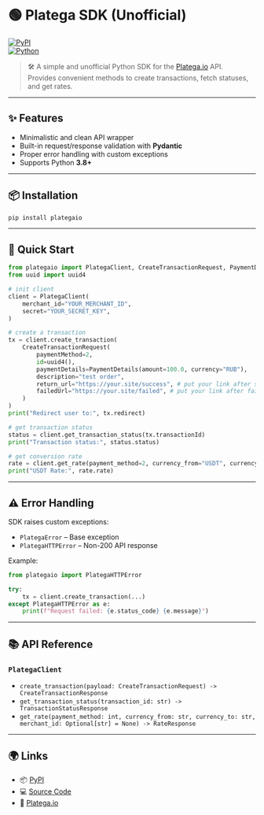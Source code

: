 # 🟢 Platega SDK (Unofficial)

[![PyPI](https://img.shields.io/pypi/v/plategaio.svg)](https://pypi.org/project/plategaio/)  
[![Python](https://img.shields.io/pypi/pyversions/plategaio.svg)](https://pypi.org/project/plategaio/)  

> 🛠️ A simple and unofficial Python SDK for the [Platega.io](https://app.platega.io) API.  
> Provides convenient methods to create transactions, fetch statuses, and get rates.

---

## ✨ Features

- Minimalistic and clean API wrapper  
- Built-in request/response validation with **Pydantic**  
- Proper error handling with custom exceptions  
- Supports Python **3.8+**  

---

## 📦 Installation

```bash
pip install plategaio
```

---

## 🚀 Quick Start

```python
from plategaio import PlategaClient, CreateTransactionRequest, PaymentDetails
from uuid import uuid4

# init client
client = PlategaClient(
    merchant_id="YOUR_MERCHANT_ID",
    secret="YOUR_SECRET_KEY",
)

# create a transaction
tx = client.create_transaction(
    CreateTransactionRequest(
        paymentMethod=2,
        id=uuid4(),
        paymentDetails=PaymentDetails(amount=100.0, currency="RUB"),
        description="test order",
        return_url="https://your.site/success", # put your link after success payment
        failedUrl="https://your.site/failed", # put your link after failed payment
    )
)
print("Redirect user to:", tx.redirect)

# get transaction status
status = client.get_transaction_status(tx.transactionId)
print("Transaction status:", status.status)

# get conversion rate
rate = client.get_rate(payment_method=2, currency_from="USDT", currency_to="RUB")
print("USDT Rate:", rate.rate)
```

---

## ⚠️ Error Handling

SDK raises custom exceptions:

- `PlategaError` – Base exception  
- `PlategaHTTPError` – Non-200 API response  

Example:

```python
from plategaio import PlategaHTTPError

try:
    tx = client.create_transaction(...)
except PlategaHTTPError as e:
    print(f"Request failed: {e.status_code} {e.message}")
```

---

## 📚 API Reference

### `PlategaClient`
- `create_transaction(payload: CreateTransactionRequest) -> CreateTransactionResponse`  
- `get_transaction_status(transaction_id: str) -> TransactionStatusResponse`  
- `get_rate(payment_method: int, currency_from: str, currency_to: str, merchant_id: Optional[str] = None) -> RateResponse`

---

## 🌍 Links

- 📦 [PyPI](https://pypi.org/project/plategaio/)  
- 💻 [Source Code](https://github.com/ploki1337/plategaio)  
- 🔗 [Platega.io](https://app.platega.io)  
